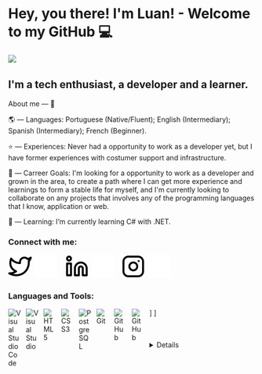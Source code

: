 # Hey, you there! I'm Luan! - Welcome to my GitHub 💻

![](https://komarev.com/ghpvc/?username=luanc22&color=grey&style=for-the-badge)

## I'm a tech enthusiast, a developer and a learner.

About me — 📜

🌎 — Languages: Portuguese (Native/Fluent); English (Intermediary); Spanish (Intermediary); French (Beginner).

⭐ — Experiences: Never had a opportunity to work as a developer yet, but I have former experiences with costumer support and infrastructure.

🚀 — Carreer Goals: I'm looking for a opportunity to work as a developer and grown in the area, to create a path where I can get more experience and learnings to form a stable life for myself, and I'm currently looking to collaborate on any projects that involves any of the programming languages that I know, application or web.

🌱 — Learning: I’m currently learning C# with .NET.


### Connect with me:

[![website](./img/twitter-light.svg)](https://twitter.com/Wogioo#gh-light-mode-only)
[![website](./img/twitter-dark.svg)](https://twitter.com/Wogioo#gh-dark-mode-only)
&nbsp;&nbsp;
[![website](./img/linkedin-light.svg)](https://www.linkedin.com/in/luanc22/#gh-light-mode-only)
[![website](./img/linkedin-dark.svg)](https://www.linkedin.com/in/luanc22/#gh-dark-mode-only)
&nbsp;&nbsp;
[![website](./img/instagram-light.svg)](https://www.instagram.com/cabr_luan/#gh-light-mode-only)
[![website](./img/instagram-dark.svg)](https://www.instagram.com/cabr_luan/#gh-dark-mode-only)

### Languages and Tools:

<img align="left" alt="Visual Studio Code" width="26px" src="https://cdn.jsdelivr.net/gh/devicons/devicon/icons/vscode/vscode-original.svg" style="padding-right:10px;" />]
<img align="left" alt="Visual Studio" width="26px" src="https://upload.wikimedia.org/wikipedia/commons/thumb/5/59/Visual_Studio_Icon_2019.svg/2060px-Visual_Studio_Icon_2019.svg.png" style="padding-right:10px;" />]
<img align="left" alt="HTML5" width="26px" src="https://cdn.jsdelivr.net/gh/devicons/devicon/icons/html5/html5-original.svg" style="padding-right:10px;" />
<img align="left" alt="CSS3" width="26px" src="https://cdn.jsdelivr.net/gh/devicons/devicon/icons/css3/css3-original.svg" style="padding-right:10px;" />
<img align="left" alt="PostgreSQL" width="26px" src="https://upload.wikimedia.org/wikipedia/commons/thumb/2/29/Postgresql_elephant.svg/1985px-Postgresql_elephant.svg.png" style="padding-right:10px;" />
<img align="left" alt="Git" width="26px" src="https://cdn.jsdelivr.net/gh/devicons/devicon/icons/git/git-original.svg" style="padding-right:10px;" />
<img align="left" alt="GitHub" width="26px" src="https://user-images.githubusercontent.com/3369400/139447912-e0f43f33-6d9f-45f8-be46-2df5bbc91289.png" style="padding-right:10px;" />
<img align="left" alt="GitHub" width="26px" src="https://user-images.githubusercontent.com/3369400/139448065-39a229ba-4b06-434b-bc67-616e2ed80c8f.png" style="padding-right:10px;" />


<br />
<br />

<details>
  GitHub Stats

  <img align="left" alt="codeSTACKr's GitHub Stats" src="https://github-readme-stats.vercel.app/api?username=codeSTACKr&show_icons=true&hide_border=false&title_color=ff652f&icon_color=FFE400&bg_color=09131B&text_color=ffffff&border_color=0c1a25" />

</details>

[twitter]: https://twitter.com/Wogioo
[instagram]: https://www.instagram.com/cabr_luan/
[linkedin]: https://www.linkedin.com/in/luanc22/
